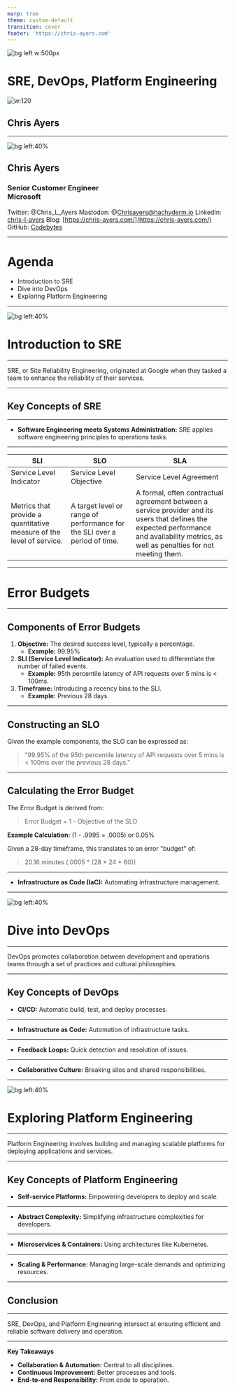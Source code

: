 ```yaml
---
marp: true
theme: custom-default
transition: cover
footer: 'https://chris-ayers.com'
---
```


<!-- _footer: 'https://github.com/Codebytes/sre-devops-platform-eng' -->

![bg left w:500px](./img/sre-devops-plat-eng.drawio.svg)

# <!--fit--> SRE, DevOps, Platform Engineering

![w:120](img/portrait.png)
## Chris Ayers

---

![bg left:40%](./img/portrait.png)

## Chris Ayers
### Senior Customer Engineer<br>Microsoft

<i class="fa-brands fa-twitter"></i> Twitter: @Chris\_L\_Ayers
<i class="fa-brands fa-mastodon"></i> Mastodon: @Chrisayers@hachyderm.io
<i class="fa-brands fa-linkedin"></i> LinkedIn: [chris-l-ayers](https://linkedin.com/in/chris-l-ayers/)
<i class="fa fa-window-maximize"></i> Blog: [https://chris-ayers.com/](https://chris-ayers.com/)
<i class="fa-brands fa-github"></i> GitHub: [Codebytes](https://github.com/codebytes)

---

# Agenda

- Introduction to SRE
- Dive into DevOps
- Exploring Platform Engineering

---

![bg left:40%](./img/reliability.jpg)

# Introduction to SRE

---

SRE, or Site Reliability Engineering, originated at Google when they tasked a team to enhance the reliability of their services.

---

## Key Concepts of SRE

---

- **Software Engineering meets Systems Administration:** SRE applies software engineering principles to operations tasks.

---

| SLI | SLO | SLA |
|---|---|---|
| Service Level Indicator | Service Level Objective | Service Level Agreement |
| Metrics that provide a quantitative measure of the level of service. | A target level or range of performance for the SLI over a period of time. | A formal, often contractual agreement between a service provider and its users that defines the expected performance and availability metrics, as well as penalties for not meeting them. |

---

# Error Budgets

---

## Components of Error Budgets

1. **Objective:** The desired success level, typically a percentage.
    - **Example:** 99.95%
2. **SLI (Service Level Indicator):** An evaluation used to differentiate the number of failed events.
    - **Example:** 95th percentile latency of API requests over 5 mins is < 100ms.
3. **Timeframe:** Introducing a recency bias to the SLI.
    - **Example:** Previous 28 days.

---

## Constructing an SLO

Given the example components, the SLO can be expressed as:

> "99.95% of the 95th percentile latency of API requests over 5 mins is < 100ms over the previous 28 days."

---

## Calculating the Error Budget

The Error Budget is derived from:
> Error Budget = 1 - Objective of the SLO

**Example Calculation:**
(1 - .9995 = .0005) or 0.05%

Given a 28-day timeframe, this translates to an error "budget" of:
> 20.16 minutes (.0005 * (28 * 24 * 60))


---

- **Infrastructure as Code (IaC):** Automating infrastructure management.

---

![bg left:40%](./img/devops.jpg)

# Dive into DevOps

---

DevOps promotes collaboration between development and operations teams through a set of practices and cultural philosophies.

---

## Key Concepts of DevOps

- **CI/CD:** Automatic build, test, and deploy processes.

---

- **Infrastructure as Code:** Automation of infrastructure tasks.

---

- **Feedback Loops:** Quick detection and resolution of issues.

---

- **Collaborative Culture:** Breaking silos and shared responsibilities.

---

![bg left:40%](./img/platform.jpg)

# Exploring Platform Engineering

---

Platform Engineering involves building and managing scalable platforms for deploying applications and services.

---

## Key Concepts of Platform Engineering

- **Self-service Platforms:** Empowering developers to deploy and scale.

---

- **Abstract Complexity:** Simplifying infrastructure complexities for developers.

---

- **Microservices & Containers:** Using architectures like Kubernetes.

---

- **Scaling & Performance:** Managing large-scale demands and optimizing resources.

---

## Conclusion

---

SRE, DevOps, and Platform Engineering intersect at ensuring efficient and reliable software delivery and operation.

---

**Key Takeaways**

- **Collaboration & Automation:** Central to all disciplines.
- **Continuous Improvement:** Better processes and tools.
- **End-to-end Responsibility:** From code to operation.

